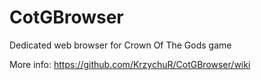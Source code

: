 # CotGBrowser
Dedicated web browser for Crown Of The Gods game

More info: https://github.com/KrzychuR/CotGBrowser/wiki
